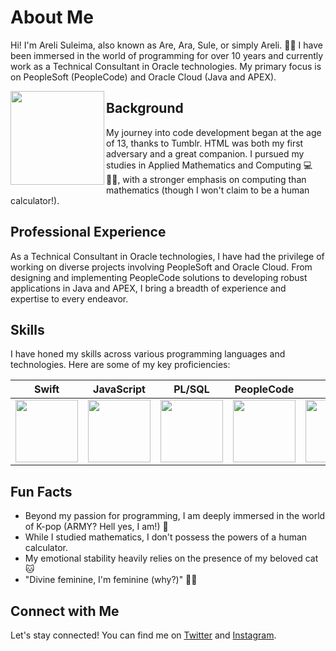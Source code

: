 # About Me

Hi! I'm Areli Suleima, also known as Are, Ara, Sule, or simply Areli. 🙇‍♀️ I have been immersed in the world of programming for over 10 years and currently work as a Technical Consultant in Oracle technologies. My primary focus is on PeopleSoft (PeopleCode) and Oracle Cloud (Java and APEX).

<img align="left" src= "https://github.com/arelisuleima/arelisuleima/assets/72313215/5527a60f-0419-4c38-ac23-d598c37a0d6b" width="150" height="150" />

## Background
My journey into code development began at the age of 13, thanks to Tumblr. HTML was both my first adversary and a great companion. I pursued my studies in Applied Mathematics and Computing 💻 🧑‍🎓, with a stronger emphasis on computing than mathematics (though I won't claim to be a human calculator!).

## Professional Experience
As a Technical Consultant in Oracle technologies, I have had the privilege of working on diverse projects involving PeopleSoft and Oracle Cloud. From designing and implementing PeopleCode solutions to developing robust applications in Java and APEX, I bring a breadth of experience and expertise to every endeavor.


## Skills
I have honed my skills across various programming languages and technologies. Here are some of my key proficiencies:



|Swift |JavaScript | PL/SQL | PeopleCode| Java | Typescript |
|------|-----------|--------|------------|-----|-------------|
|<img src="https://cdn-icons-png.flaticon.com/512/919/919833.png" width="100" height="100" />|<img src="https://upload.wikimedia.org/wikipedia/commons/6/6a/JavaScript-logo.png" width="100" height="100" />|<img src="https://upload.wikimedia.org/wikipedia/en/thumb/6/68/Oracle_SQL_Developer_logo.svg/800px-Oracle_SQL_Developer_logo.svg.png" width="100" height="100" />|<img src= "https://github.com/arelisuleima/arelisuleima/assets/72313215/4575d3a9-43ad-4326-a345-3cbbe20df1f5" width="100" height="100" />|<img src = "https://1000logos.net/wp-content/uploads/2020/09/Java-Emblem.jpg" width="100" height="100" />|<img src ="https://upload.wikimedia.org/wikipedia/commons/thumb/4/4c/Typescript_logo_2020.svg/2048px-Typescript_logo_2020.svg.png" width="100" height="100" />|



## Fun Facts
- Beyond my passion for programming, I am deeply immersed in the world of K-pop (ARMY? Hell yes, I am!) 💜
- While I studied mathematics, I don't possess the powers of a human calculator.
- My emotional stability heavily relies on the presence of my beloved cat 🐱
- "Divine feminine, I'm feminine (why?)" 💁‍♀️

## Connect with Me
Let's stay connected! You can find me on [Twitter](https://twitter.com/arelisuleima) and [Instagram](https://instagram.com/arelisuleima).

